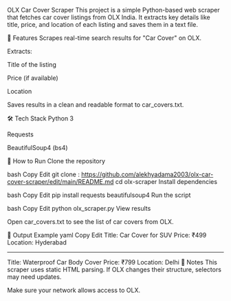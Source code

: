 OLX Car Cover Scraper
This project is a simple Python-based web scraper that fetches car cover listings from OLX India. It extracts key details like title, price, and location of each listing and saves them in a text file.

📌 Features
Scrapes real-time search results for "Car Cover" on OLX.

Extracts:

Title of the listing

Price (if available)

Location

Saves results in a clean and readable format to car_covers.txt.

🛠️ Tech Stack
Python 3

Requests

BeautifulSoup4 (bs4)

🚀 How to Run
Clone the repository

bash
Copy
Edit
git clone : https://github.com/alekhyadama2003/olx-car-cover-scraper/edit/main/README.md
cd olx-scraper
Install dependencies

bash
Copy
Edit
pip install requests beautifulsoup4
Run the script

bash
Copy
Edit
python olx_scraper.py
View results

Open car_covers.txt to see the list of car covers from OLX.

📂 Output Example
yaml
Copy
Edit
Title: Car Cover for SUV
Price: ₹499
Location: Hyderabad

---
Title: Waterproof Car Body Cover
Price: ₹799
Location: Delhi
📎 Notes
This scraper uses static HTML parsing. If OLX changes their structure, selectors may need updates.

Make sure your network allows access to OLX.
